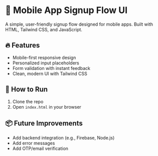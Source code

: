 # 📱 Mobile App Signup Flow UI

A simple, user-friendly signup flow designed for mobile apps. Built with HTML, Tailwind CSS, and JavaScript.

## 🔥 Features

- Mobile-first responsive design
- Personalized input placeholders
- Form validation with instant feedback
- Clean, modern UI with Tailwind CSS

## 🚀 How to Run

1. Clone the repo
2. Open `index.html` in your browser

## 📦 Future Improvements

- Add backend integration (e.g., Firebase, Node.js)
- Add error messages
- Add OTP/email verification
